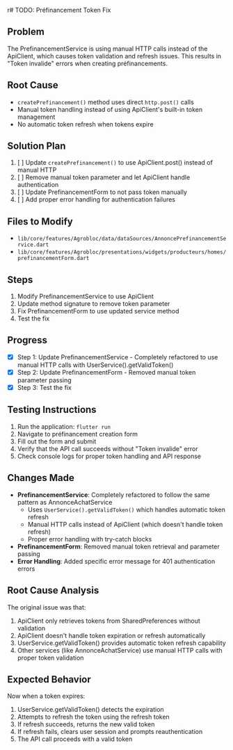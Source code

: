 r# TODO: Préfinancement Token Fix

## Problem
The PrefinancementService is using manual HTTP calls instead of the ApiClient, which causes token validation and refresh issues. This results in "Token invalide" errors when creating préfinancements.

## Root Cause
- `createPrefinancement()` method uses direct `http.post()` calls
- Manual token handling instead of using ApiClient's built-in token management
- No automatic token refresh when tokens expire

## Solution Plan
1. [ ] Update `createPrefinancement()` to use ApiClient.post() instead of manual HTTP
2. [ ] Remove manual token parameter and let ApiClient handle authentication
3. [ ] Update PrefinancementForm to not pass token manually
4. [ ] Add proper error handling for authentication failures

## Files to Modify
- `lib/core/features/Agrobloc/data/dataSources/AnnoncePrefinancementService.dart`
- `lib/core/features/Agrobloc/presentations/widgets/producteurs/homes/prefinancementForm.dart`

## Steps
1. Modify PrefinancementService to use ApiClient
2. Update method signature to remove token parameter
3. Fix PrefinancementForm to use updated service method
4. Test the fix

## Progress
- [x] Step 1: Update PrefinancementService - Completely refactored to use manual HTTP calls with UserService().getValidToken()
- [x] Step 2: Update PrefinancementForm - Removed manual token parameter passing
- [x] Step 3: Test the fix

## Testing Instructions
1. Run the application: `flutter run`
2. Navigate to préfinancement creation form
3. Fill out the form and submit
4. Verify that the API call succeeds without "Token invalide" error
5. Check console logs for proper token handling and API response

## Changes Made
- **PrefinancementService**: Completely refactored to follow the same pattern as AnnonceAchatService
  - Uses `UserService().getValidToken()` which handles automatic token refresh
  - Manual HTTP calls instead of ApiClient (which doesn't handle token refresh)
  - Proper error handling with try-catch blocks
- **PrefinancementForm**: Removed manual token retrieval and parameter passing
- **Error Handling**: Added specific error message for 401 authentication errors

## Root Cause Analysis
The original issue was that:
1. ApiClient only retrieves tokens from SharedPreferences without validation
2. ApiClient doesn't handle token expiration or refresh automatically
3. UserService.getValidToken() provides automatic token refresh capability
4. Other services (like AnnonceAchatService) use manual HTTP calls with proper token validation

## Expected Behavior
Now when a token expires:
1. UserService.getValidToken() detects the expiration
2. Attempts to refresh the token using the refresh token
3. If refresh succeeds, returns the new valid token
4. If refresh fails, clears user session and prompts reauthentication
5. The API call proceeds with a valid token
